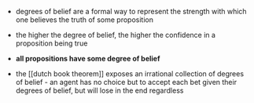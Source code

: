 - degrees of belief are a formal way to represent the strength with which one believes the truth of some proposition
- the higher the degree of belief, the higher the confidence in a proposition being true
- **all propositions have some degree of belief**

- the [[dutch book theorem]] exposes an irrational collection of degrees of belief - an agent has no choice but to accept each bet given their degrees of belief, but will lose in the end regardless